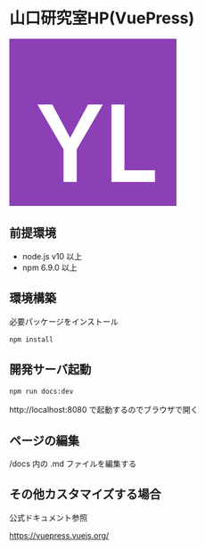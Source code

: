 # 山口研究室HP(VuePress)

![logo](./docs/.vuepress/public/assets/img/logo.png)

## 前提環境

- node.js v10 以上
- npm 6.9.0 以上

## 環境構築

必要パッケージをインストール

```bash
npm install
```

## 開発サーバ起動

```bash
npm run docs:dev
```

http://localhost:8080 で起動するのでブラウザで開く

## ページの編集

/docs 内の .md ファイルを編集する

## その他カスタマイズする場合

公式ドキュメント参照

https://vuepress.vuejs.org/
